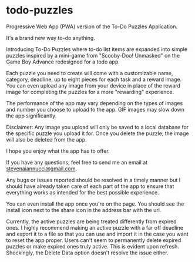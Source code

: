 # todo-puzzles
Progressive Web App (PWA) version of the To-Do Puzzles Application.

It's a brand new way to-do anything.

Introducing To-Do Puzzles where to-do list items are expanded into simple puzzles inspired by a mini-game from "Scooby-Doo! Unmasked" on the Game Boy Advance redesigned for a todo app.

Each puzzle you need to create will come with a customizable name, category, deadline, up to eight pieces for each task and a reward image. You can even upload any image from your device in place of the reward image for completing the puzzles for a more "rewarding" experience.

The performance of the app may vary depending on the types of images and number you choose to upload to the app. GIF images may slow down the app significantly.

Disclaimer: Any image you upload will only be saved to a local database for the specific puzzle you upload it for. Once you delete the puzzle, the image will also be deleted from the app.

I hope you enjoy what the app has to offer.

If you have any questions, feel free to send me an email at stevenaiannucci@gmail.com.

Any bugs or issues reported should be resolved in a timely manner but I should have already taken care of each part of the app to ensure that everything works as intended for the best possible experience.

You can even install the app once you're on the page. You should see the install icon next to the share icon in the address bar with the url.

Currently, the active puzzles are being treated differently from expired ones. I highly recommend making an active puzzle with a far off deadline and export it to a file so that you can use and import it in the case you want to reset the app proper. Users can't seem to permanently delete expired puzzles or make expired ones truly active. This is evident upon refresh. Shockingly, the Delete Data option doesn't resolve the issue either.